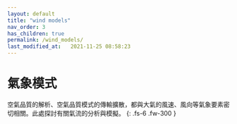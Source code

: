 ```yaml
---
layout: default
title: "wind models"
nav_order: 3
has_children: true
permalink: /wind_models/
last_modified_at:   2021-11-25 08:58:23
---
```


# 氣象模式

空氣品質的解析、空氣品質模式的傳輸擴散，都與大氣的風速、風向等氣象要素密切相關。此處探討有關氣流的分析與模擬。
{: .fs-6 .fw-300 }
